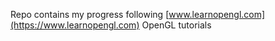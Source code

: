 Repo contains my progress following [www.learnopengl.com](https://www.learnopengl.com) OpenGL tutorials
